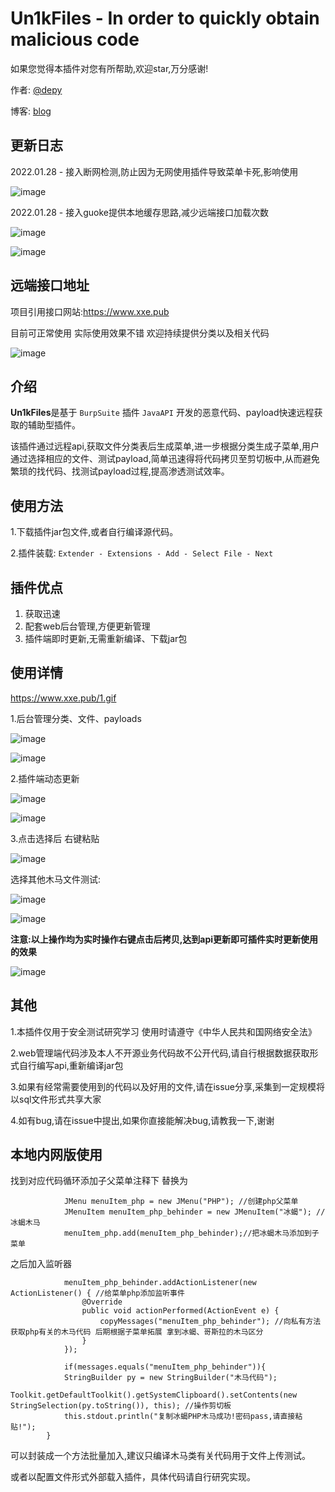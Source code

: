 # Un1kFiles - In order to quickly obtain malicious code

如果您觉得本插件对您有所帮助,欢迎star,万分感谢!

作者: [@depy](https://github.com/h4ckdepy)

博客: [blog](https://blog.happysec.cn)


## 更新日志

2022.01.28 - 接入断网检测,防止因为无网使用插件导致菜单卡死,影响使用

![image](https://user-images.githubusercontent.com/42985524/151748047-231a2501-5447-409a-a9d0-e94f7b31c54c.png)


2022.01.28 - 接入guoke提供本地缓存思路,减少远端接口加载次数

![image](https://user-images.githubusercontent.com/42985524/151571668-4dac3aa2-8c06-4f97-acba-e3c9ea12090a.png)

![image](https://user-images.githubusercontent.com/42985524/151571727-e00b33d3-adb8-405b-9d67-32676f5cbdd0.png)

## 远端接口地址

项目引用接口网站:https://www.xxe.pub

目前可正常使用 实际使用效果不错 欢迎持续提供分类以及相关代码

![image](https://user-images.githubusercontent.com/42985524/151474775-5ee2909b-fb38-41b8-adb0-59fb061d350b.png)


## 介绍

**Un1kFiles**是基于 `BurpSuite` 插件 `JavaAPI` 开发的恶意代码、payload快速远程获取的辅助型插件。

该插件通过远程api,获取文件分类表后生成菜单,进一步根据分类生成子菜单,用户通过选择相应的文件、测试payload,简单迅速得将代码拷贝至剪切板中,从而避免繁琐的找代码、找测试payload过程,提高渗透测试效率。


## 使用方法

1.下载插件jar包文件,或者自行编译源代码。

2.插件装载: `Extender - Extensions - Add - Select File - Next`

## 插件优点

1. 获取迅速
2. 配套web后台管理,方便更新管理
3. 插件端即时更新,无需重新编译、下载jar包


## 使用详情

https://www.xxe.pub/1.gif

1.后台管理分类、文件、payloads

![image](https://user-images.githubusercontent.com/42985524/151456799-48ebe874-bdf1-463f-abcd-877f03ed0b87.png)

![image](https://user-images.githubusercontent.com/42985524/151456946-1c760ee8-2692-4cd2-9eb9-bdad5de16390.png)

2.插件端动态更新

![image](https://user-images.githubusercontent.com/42985524/151457037-3bfbb09b-781e-4302-a352-f2d5dd06c46d.png)

![image](https://user-images.githubusercontent.com/42985524/151457155-5a9abd5b-a060-47f1-9495-686f2e2e87f2.png)

3.点击选择后 右键粘贴

![image](https://user-images.githubusercontent.com/42985524/151457221-b2cb67cd-0e5e-4e06-8cc8-8d73da5b443b.png)

选择其他木马文件测试:

![image](https://user-images.githubusercontent.com/42985524/151457441-266776f0-3a9d-45ed-a065-f4ffe0a94727.png)

![image](https://user-images.githubusercontent.com/42985524/151457469-6337a253-80d8-4b0f-8038-1d55e47f0fa9.png)



**注意:以上操作均为实时操作右键点击后拷贝,达到api更新即可插件实时更新使用的效果**

![image](https://user-images.githubusercontent.com/42985524/151457566-ce6533c0-7d38-4766-8b45-3cf2e6e22ea1.png)

## 其他

1.本插件仅用于安全测试研究学习 使用时请遵守《中华人民共和国网络安全法》

2.web管理端代码涉及本人不开源业务代码故不公开代码,请自行根据数据获取形式自行编写api,重新编译jar包

3.如果有经常需要使用到的代码以及好用的文件,请在issue分享,采集到一定规模将以sql文件形式共享大家

4.如有bug,请在issue中提出,如果你直接能解决bug,请教我一下,谢谢

## 本地内网版使用

找到对应代码循环添加子父菜单注释下 替换为

```
            JMenu menuItem_php = new JMenu("PHP"); //创建php父菜单
            JMenuItem menuItem_php_behinder = new JMenuItem("冰蝎"); //冰蝎木马
            menuItem_php.add(menuItem_php_behinder);//把冰蝎木马添加到子菜单
```

之后加入监听器

```
            menuItem_php_behinder.addActionListener(new ActionListener() { //给菜单php添加监听事件
                @Override
                public void actionPerformed(ActionEvent e) {
                    copyMessages("menuItem_php_behinder"); //向私有方法获取php有关的木马代码 后期根据子菜单拓展 拿到冰蝎、哥斯拉的木马区分
                }
            });
            
            if(messages.equals("menuItem_php_behinder")){
            StringBuilder py = new StringBuilder("木马代码");
            Toolkit.getDefaultToolkit().getSystemClipboard().setContents(new StringSelection(py.toString()), this); //操作剪切板
            this.stdout.println("复制冰蝎PHP木马成功!密码pass,请直接粘贴!");
        }
```

可以封装成一个方法批量加入,建议只编译木马类有关代码用于文件上传测试。

或者以配置文件形式外部载入插件，具体代码请自行研究实现。

